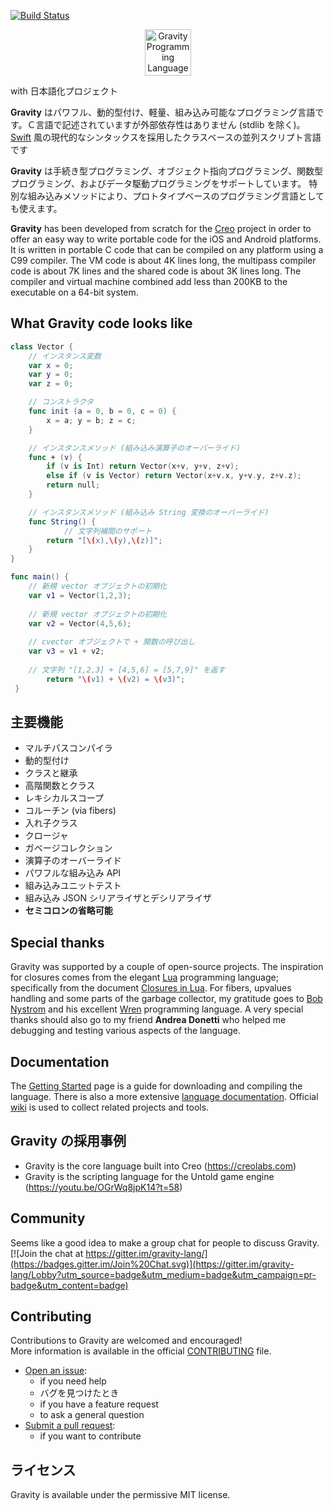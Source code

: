[![Build Status](https://travis-ci.com/marcobambini/gravity.svg?branch=master)](https://travis-ci.com/marcobambini/gravity)

<p align="center" >
<img src="https://raw.githubusercontent.com/marcobambini/gravity/master/docs/assets/images/logo-gravity.png" height="74px" alt="Gravity Programming Language" title="Gravity Programming Language">
</p>

<p>with 日本語化プロジェクト</p>

**Gravity** はパワフル、動的型付け、軽量、組み込み可能なプログラミング言語です。Ｃ言語で記述されていますが外部依存性はありません (stdlib を除く)。 <a href="https://github.com/apple/swift">Swift</a> 風の現代的なシンタックスを採用したクラスベースの並列スクリプト言語です

**Gravity** は手続き型プログラミング、オブジェクト指向プログラミング、関数型プログラミング、およびデータ駆動プログラミングをサポートしています。
特別な組み込みメソッドにより、プロトタイプベースのプログラミング言語としても使えます。

**Gravity** has been developed from scratch for the <a href="http://creolabs.com" target="_blank">Creo</a> project in order to offer an easy way to write portable code for the iOS and Android platforms. It is written in portable C code that can be compiled on any platform using a C99 compiler. The VM code is about 4K lines long, the multipass compiler code is about 7K lines and the shared code is about 3K lines long. The compiler and virtual machine combined add less than 200KB to the executable on a 64-bit system.

## What Gravity code looks like

```swift
class Vector {
	// インスタンス変数
	var x = 0;
	var y = 0;
	var z = 0;

	// コンストラクタ
	func init (a = 0, b = 0, c = 0) {
		x = a; y = b; z = c;
	}

	// インスタンスメソッド (組み込み演算子のオーバーライド)
	func + (v) {
		if (v is Int) return Vector(x+v, y+v, z+v);
		else if (v is Vector) return Vector(x+v.x, y+v.y, z+v.z);
		return null;
	}

	// インスタンスメソッド (組み込み String 変換のオーバーライド)
	func String() {
	        // 文字列補間のサポート
		return "[\(x),\(y),\(z)]";
	}
}

func main() {
	// 新規 vector オブジェクトの初期化
	var v1 = Vector(1,2,3);
	
	// 新規 vector オブジェクトの初期化
	var v2 = Vector(4,5,6);
	
	// cvector オブジェクトで + 関数の呼び出し
	var v3 = v1 + v2;
	
	// 文字列 "[1,2,3] + [4,5,6] = [5,7,9]" を返す
    	return "\(v1) + \(v2) = \(v3)";
 }
 ```

## 主要機能
* マルチパスコンパイラ
* 動的型付け
* クラスと継承
* 高階関数とクラス
* レキシカルスコープ
* コルーチン (via fibers)
* 入れ子クラス
* クロージャ
* ガベージコレクション
* 演算子のオーバーライド
* パワフルな組み込み API
* 組み込みユニットテスト
* 組み込み JSON シリアライザとデシリアライザ
* **セミコロンの省略可能**

## Special thanks
Gravity was supported by a couple of open-source projects. The inspiration for closures comes from the elegant <a href="http://www.lua.org" target="_blank">Lua</a> programming language; specifically from the document <a href="http://www.cs.tufts.edu/~nr/cs257/archive/roberto-ierusalimschy/closures-draft.pdf">Closures in Lua</a>. For fibers, upvalues handling and some parts of the garbage collector, my gratitude goes to <a href="http://journal.stuffwithstuff.com" target="_blank">Bob Nystrom</a> and his excellent <a href="https://github.com/munificent/wren">Wren</a> programming language. A very special thanks should also go to my friend **Andrea Donetti** who helped me debugging and testing various aspects of the language.

## Documentation
The <a href="https://marcobambini.github.io/gravity/#/README">Getting Started</a> page is a guide for downloading and compiling the language. There is also a more extensive <a href="http://gravity-lang.org">language documentation</a>. Official [wiki](https://github.com/marcobambini/gravity/wiki) is used to collect related projects and tools.

## Gravity の採用事例
* Gravity is the core language built into Creo (https://creolabs.com)
* Gravity is the scripting language for the Untold game engine (https://youtu.be/OGrWq8jpK14?t=58)

## Community
Seems like a good idea to make a group chat for people to discuss Gravity.<br> [![Join the chat at https://gitter.im/gravity-lang/](https://badges.gitter.im/Join%20Chat.svg)](https://gitter.im/gravity-lang/Lobby?utm_source=badge&utm_medium=badge&utm_campaign=pr-badge&utm_content=badge)

## Contributing
Contributions to Gravity are welcomed and encouraged!<br>
More information is available in the official [CONTRIBUTING](CONTRIBUTING.md) file.
* <a href="https://github.com/marcobambini/gravity/issues/new">Open an issue</a>:
	* if you need help
	* バグを見つけたとき
	* if you have a feature request
	* to ask a general question
* <a href="https://github.com/marcobambini/gravity/pulls">Submit a pull request</a>:
	* if you want to contribute

## ライセンス
Gravity is available under the permissive MIT license.
